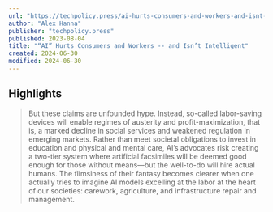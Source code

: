 ```yaml
---
url: "https://techpolicy.press/ai-hurts-consumers-and-workers-and-isnt-intelligent/"
author: "Alex Hanna"
publisher: "techpolicy.press"
published: 2023-08-04
title: "“AI” Hurts Consumers and Workers -- and Isn’t Intelligent"
created: 2024-06-30
modified: 2024-06-30
---
```


## Highlights

> But these claims are unfounded hype. Instead, so-called labor-saving devices will enable regimes of austerity and profit-maximization, that is, a marked decline in social services and weakened regulation in emerging markets. Rather than meet societal obligations to invest in education and physical and mental care, AI’s advocates risk creating a two-tier system where artificial facsimiles will be deemed good enough for those without means—but the well-to-do will hire actual humans. The flimsiness of their fantasy becomes clearer when one actually tries to imagine AI models excelling at the labor at the heart of our societies: carework, agriculture, and infrastructure repair and management.

